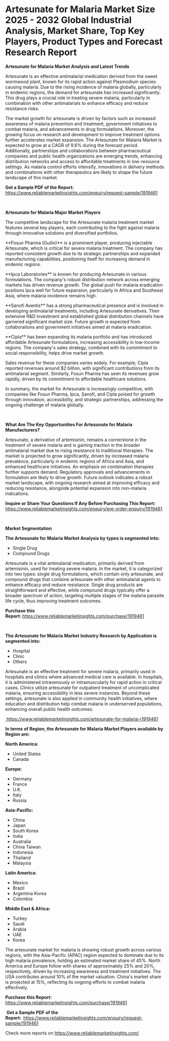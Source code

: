 <p><h1>Artesunate for Malaria Market Size 2025 - 2032 Global Industrial Analysis, Market Share, Top Key Players, Product Types and Forecast Research Report</h1></p><p><strong>Artesunate for Malaria Market Analysis and Latest Trends</strong></p>
<p><p>Artesunate is an effective antimalarial medication derived from the sweet wormwood plant, known for its rapid action against Plasmodium species causing malaria. Due to the rising incidence of malaria globally, particularly in endemic regions, the demand for artesunate has increased significantly. This drug plays a crucial role in treating severe malaria, particularly in combination with other antimalarials to enhance efficacy and reduce resistance risks.</p><p>The market growth for artesunate is driven by factors such as increased awareness of malaria prevention and treatment, government initiatives to combat malaria, and advancements in drug formulations. Moreover, the growing focus on research and development to improve treatment options further accelerates market expansion. The Artesunate for Malaria Market is expected to grow at a CAGR of 9.6% during the forecast period. Additionally, partnerships and collaborations between pharmaceutical companies and public health organizations are emerging trends, enhancing distribution networks and access to affordable treatments in low-resource settings. As malaria control efforts intensify, innovations in delivery methods and combinations with other therapeutics are likely to shape the future landscape of this market.</p></p>
<p><strong>Get a Sample PDF of the Report:&nbsp;</strong> <a href="https://www.reliablemarketinsights.com/enquiry/request-sample/1919461?utm_campaign=2317&utm_medium=2&utm_source=Github&utm_content=ia&utm_term=08032025&utm_id=artesunate-for-malaria">https://www.reliablemarketinsights.com/enquiry/request-sample/1919461</a></p>
<p>&nbsp;</p>
<p><strong>Artesunate for Malaria Major Market Players</strong></p>
<p><p>The competitive landscape for the Artesunate malaria treatment market features several key players, each contributing to the fight against malaria through innovative solutions and diversified portfolios. </p><p>**Fosun Pharma (Guilin)** is a prominent player, producing injectable Artesunate, which is critical for severe malaria treatment. The company has reported consistent growth due to its strategic partnerships and expanded manufacturing capabilities, positioning itself for increasing demand in endemic regions.</p><p>**Ipca Laboratories** is known for producing Artesunate in various formulations. The company's robust distribution network across emerging markets has driven revenue growth. The global push for malaria eradication positions Ipca well for future expansion, particularly in Africa and Southeast Asia, where malaria incidence remains high.</p><p>**Sanofi Aventis** has a strong pharmaceutical presence and is involved in developing antimalarial treatments, including Artesunate derivatives. Their extensive R&D investment and established global distribution channels have garnered significant market size. Future growth is expected from collaborations and government initiatives aimed at malaria eradication.</p><p>**Cipla** has been expanding its malaria portfolio and has introduced affordable Artesunate formulations, increasing accessibility in low-income regions. The company's sales strategy, combined with its commitment to social responsibility, helps drive market growth.</p><p>Sales revenue for these companies varies widely. For example, Cipla reported revenues around $2 billion, with significant contributions from its antimalarial segment. Similarly, Fosun Pharma has seen its revenues grow rapidly, driven by its commitment to affordable healthcare solutions.</p><p>In summary, the market for Artesunate is increasingly competitive, with companies like Fosun Pharma, Ipca, Sanofi, and Cipla poised for growth through innovation, accessibility, and strategic partnerships, addressing the ongoing challenge of malaria globally.</p></p>
<p>&nbsp;</p>
<p><strong>What Are The Key Opportunities For Artesunate for Malaria Manufacturers?</strong></p>
<p><p>Artesunate, a derivative of artemisinin, remains a cornerstone in the treatment of severe malaria and is gaining traction in the broader antimalarial market due to rising resistance to traditional therapies. The market is projected to grow significantly, driven by increased malaria prevalence, particularly in endemic regions of Africa and Asia, and enhanced healthcare initiatives. An emphasis on combination therapies further supports demand. Regulatory approvals and advancements in formulation are likely to drive growth. Future outlook indicates a robust market landscape, with ongoing research aimed at improving efficacy and reducing resistance, alongside potential expansion into non-malaria indications.</p></p>
<p><strong>Inquire or Share Your Questions If Any Before Purchasing This Report:</strong> <a href="https://www.reliablemarketinsights.com/enquiry/pre-order-enquiry/1919461?utm_campaign=2317&utm_medium=2&utm_source=Github&utm_content=ia&utm_term=08032025&utm_id=artesunate-for-malaria">https://www.reliablemarketinsights.com/enquiry/pre-order-enquiry/1919461</a></p>
<p>&nbsp;</p>
<p><strong>Market Segmentation</strong></p>
<p><strong>The Artesunate for Malaria Market Analysis by types is segmented into:</strong></p>
<p><ul><li>Single Drug</li><li>Compound Drugs</li></ul></p>
<p><p>Artesunate is a vital antimalarial medication, primarily derived from artemisinin, used for treating severe malaria. In the market, it is categorized into two types: single drug formulations, which contain only artesunate, and compound drugs that combine artesunate with other antimalarial agents to enhance efficacy and reduce resistance. Single drug products are straightforward and effective, while compound drugs typically offer a broader spectrum of action, targeting multiple stages of the malaria parasite life cycle, thus improving treatment outcomes.</p></p>
<p><strong>Purchase this Report:&nbsp;</strong><a href="https://www.reliablemarketinsights.com/purchase/1919461?utm_campaign=2317&utm_medium=2&utm_source=Github&utm_content=ia&utm_term=08032025&utm_id=artesunate-for-malaria">https://www.reliablemarketinsights.com/purchase/1919461</a></p>
<p>&nbsp;</p>
<p><strong>The Artesunate for Malaria Market Industry Research by Application is segmented into:</strong></p>
<p><ul><li>Hospital</li><li>Clinic</li><li>Others</li></ul></p>
<p><p>Artesunate is an effective treatment for severe malaria, primarily used in hospitals and clinics where advanced medical care is available. In hospitals, it is administered intravenously or intramuscularly for rapid action in critical cases. Clinics utilize artesunate for outpatient treatment of uncomplicated malaria, ensuring accessibility in less severe instances. Beyond these settings, artesunate is also applied in community health initiatives, where education and distribution help combat malaria in underserved populations, enhancing overall public health outcomes.</p></p>
<p><a href="https://www.reliablemarketinsights.com/artesunate-for-malaria-r1919461?utm_campaign=2317&utm_medium=2&utm_source=Github&utm_content=ia&utm_term=08032025&utm_id=artesunate-for-malaria">&nbsp;https://www.reliablemarketinsights.com/artesunate-for-malaria-r1919461</a></p>
<p><strong>In terms of Region, the Artesunate for Malaria Market Players available by Region are:</strong></p>
<p>
    <p> <strong> North America: </strong>
        <ul>
            <li>United States</li>
            <li>Canada</li>
        </ul>
        </p> 
    <p> <strong> Europe: </strong>
        <ul>
            <li>Germany</li>
            <li>France</li>
            <li>U.K.</li>
            <li>Italy</li>
            <li>Russia</li>
        </ul>
        </p> 
    <p> <strong> Asia-Pacific: </strong>
        <ul>
            <li>China</li>
            <li>Japan</li>
            <li>South Korea</li>
            <li>India</li>
            <li>Australia</li>
            <li>China Taiwan</li>
            <li>Indonesia</li>
            <li>Thailand</li>
            <li>Malaysia</li>
        </ul>
        </p> 
    <p> <strong> Latin America: </strong>
        <ul>
            <li>Mexico</li>
            <li>Brazil</li>
            <li>Argentina Korea</li>
            <li>Colombia</li>
        </ul>
        </p> 
    <p> <strong> Middle East & Africa: </strong>
        <ul>
            <li>Turkey</li>
            <li>Saudi</li>
            <li>Arabia</li>
            <li>UAE</li>
            <li>Korea</li>
        </ul>
    </p>
    </p>
<p><p>The artesunate market for malaria is showing robust growth across various regions, with the Asia-Pacific (APAC) region expected to dominate due to its high malaria prevalence, holding an estimated market share of 45%. North America and Europe follow with shares of approximately 25% and 20%, respectively, driven by increasing awareness and treatment initiatives. The USA contributes around 10% of the market valuation. China's market share is projected at 15%, reflecting its ongoing efforts to combat malaria effectively.</p></p>
<p><strong>Purchase this Report: </strong><a href="https://www.reliablemarketinsights.com/purchase/1919461?utm_campaign=2317&utm_medium=2&utm_source=Github&utm_content=ia&utm_term=08032025&utm_id=artesunate-for-malaria">https://www.reliablemarketinsights.com/purchase/1919461</a></p>
<p>&nbsp;<strong>Get a Sample PDF of the Report:&nbsp;&nbsp;</strong><a href="https://www.reliablemarketinsights.com/enquiry/request-sample/1919461?utm_campaign=2317&utm_medium=2&utm_source=Github&utm_content=ia&utm_term=08032025&utm_id=artesunate-for-malaria">https://www.reliablemarketinsights.com/enquiry/request-sample/1919461</a></p>
<p><strong></strong></p>
<p>Check more reports on <a href="https://www.reliablemarketinsights.com/?utm_campaign=2317&utm_medium=2&utm_source=Github&utm_content=ia&utm_term=08032025&utm_id=artesunate-for-malaria">https://www.reliablemarketinsights.com/</a></p>